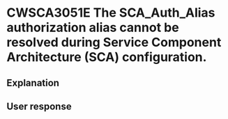 # CWSCA3051E The SCA\_Auth\_Alias authorization alias cannot be resolved during Service Component Architecture (SCA) configuration.

## Explanation

## User response
